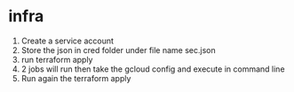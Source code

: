 # infra

1. Create a service account
2. Store the json in cred folder under file name sec.json
3. run terraform apply
4. 2 jobs will run then take the gcloud config and execute in command line
5. Run again the terraform apply
